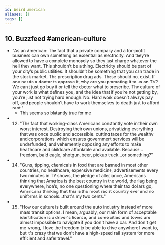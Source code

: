 ```yaml
---
id: Weird American
aliases: []
tags: []
---
```


## 10. Buzzfeed #american-culture

- "As an American: The fact that a private company and a for-profit business can own something as essential as electricity. And they’re allowed to have a complete monopoly so they just charge whatever the hell they want. This shouldn’t be a thing. Electricity should be part of your city’s public utilities. It shouldn’t be something that you can trade in the stock market. The prescription drug ads. These should not exist. If one needs a doctor to approve it, why are you promoting it to us on TV? We can’t just go buy it or tell the doctor what to prescribe. The culture of your work is what defines you, and the idea that if you’re not getting by, you’re just not trying hard enough. No. Hard work doesn’t always pay off, and people shouldn’t have to work themselves to death just to afford rent."
  - This seems so blatantly true for me
- 12. "The fact that working-class Americans constantly vote in their own worst interest. Destroying their own unions, privatizing everything that was once public and accessible, cutting taxes for the wealthy and corporations, which ensures government services will be underfunded, and vehemently opposing any efforts to make healthcare and childcare affordable and available. Because…freedom, bald eagle, shotgun, beer, pickup truck…or something?"
- 14. "Guns, tipping, chemicals in food that are banned in most other countries, no healthcare, expensive medicine, advertisements every two minutes in TV shows, the pledge of allegiance, Americans thinking that America is the best country in the world, the flag being everywhere, hoa's, no one questioning where their tax dollars go, Americans thinking that this is the most racist country ever and no uniforms in schools...that's my two cents."
- 15. "How our culture is built around the auto industry instead of more mass transit options. I mean, arguably, our main form of acceptable identification is a driver's license, and some cities and towns are almost impossible to navigate if you don't have a car. And don't get me wrong, I love the freedom to be able to drive anywhere I want to, but it's crazy that we don't have a high-speed rail system for more efficient and safer travel."

